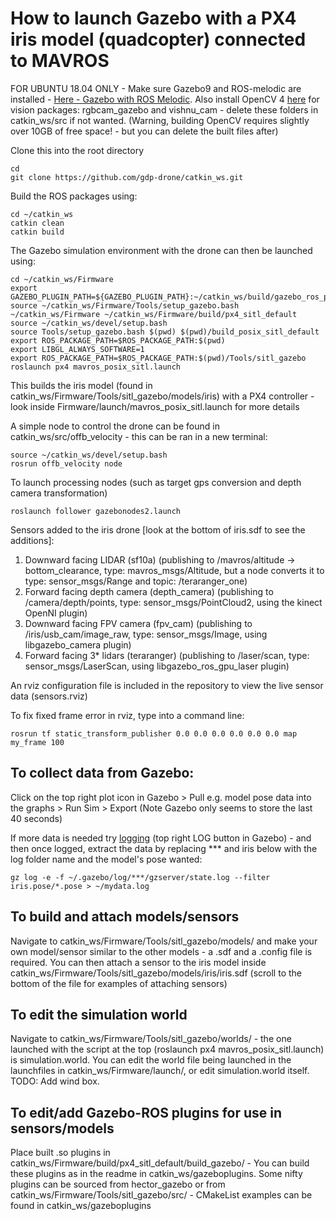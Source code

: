 # How to launch Gazebo with a PX4 iris model (quadcopter) connected to MAVROS

FOR UBUNTU 18.04 ONLY - Make sure Gazebo9 and ROS-melodic are installed - [Here - Gazebo with ROS Melodic](https://dev.px4.io/en/setup/dev_env_linux.html).
Also install OpenCV 4 [here](https://www.pyimagesearch.com/2018/08/15/how-to-install-opencv-4-on-ubuntu/) for vision packages: rgbcam_gazebo and vishnu_cam - delete these folders in catkin_ws/src if not wanted. (Warning, building OpenCV requires slightly over 10GB of free space! - but you can delete the built files after)

Clone this into the root directory
```
cd 
git clone https://github.com/gdp-drone/catkin_ws.git
```
Build the ROS packages using:
```
cd ~/catkin_ws
catkin clean
catkin build
```

The Gazebo simulation environment with the drone can then be launched using:
```
cd ~/catkin_ws/Firmware   
export GAZEBO_PLUGIN_PATH=${GAZEBO_PLUGIN_PATH}:~/catkin_ws/build/gazebo_ros_pkgs/gazebo_plugins/         
source ~/catkin_ws/Firmware/Tools/setup_gazebo.bash ~/catkin_ws/Firmware ~/catkin_ws/Firmware/build/px4_sitl_default
source ~/catkin_ws/devel/setup.bash
source Tools/setup_gazebo.bash $(pwd) $(pwd)/build_posix_sitl_default
export ROS_PACKAGE_PATH=$ROS_PACKAGE_PATH:$(pwd)
export LIBGL_ALWAYS_SOFTWARE=1
export ROS_PACKAGE_PATH=$ROS_PACKAGE_PATH:$(pwd)/Tools/sitl_gazebo
roslaunch px4 mavros_posix_sitl.launch
```

This builds the iris model (found in catkin_ws/Firmware/Tools/sitl_gazebo/models/iris) with a PX4 controller - look inside Firmware/launch/mavros_posix_sitl.launch for more details


A simple node to control the drone can be found in catkin_ws/src/offb_velocity - this can be ran in a new terminal:
```
source ~/catkin_ws/devel/setup.bash
rosrun offb_velocity node
```

To launch processing nodes (such as target gps conversion and depth camera transformation)
```
roslaunch follower gazebonodes2.launch 
```


Sensors added to the iris drone [look at the bottom of iris.sdf to see the additions]:
1. Downward facing LIDAR (sf10a) (publishing to /mavros/altitude -> bottom_clearance, type: mavros_msgs/Altitude, but a node converts it to type: sensor_msgs/Range and topic: /teraranger_one)
2. Forward facing depth camera (depth_camera) (publishing to /camera/depth/points, type: sensor_msgs/PointCloud2, using the kinect OpenNI plugin)
3. Downward facing FPV camera (fpv_cam) (publishing to /iris/usb_cam/image_raw, type: sensor_msgs/Image, using libgazebo_camera plugin)
4. Forward facing 3* lidars (teraranger) (publishing to /laser/scan, type: sensor_msgs/LaserScan, using libgazebo_ros_gpu_laser plugin)


An rviz configuration file is included in the repository to view the live sensor data (sensors.rviz)

To fix fixed frame error in rviz, type into a command line:
```
rosrun tf static_transform_publisher 0.0 0.0 0.0 0.0 0.0 0.0 map my_frame 100
```







## To collect data from Gazebo:
Click on the top right plot icon in Gazebo > Pull e.g. model pose data into the graphs > Run Sim > Export (Note Gazebo only seems to store the last 40 seconds)

If more data is needed try [logging](http://gazebosim.org/tutorials?tut=log_filtering) (top right LOG button in Gazebo) - and then once logged, extract the data by replacing *** and iris below with the log folder name and the model's pose wanted:
```
gz log -e -f ~/.gazebo/log/***/gzserver/state.log --filter iris.pose/*.pose > ~/mydata.log
```

## To build and attach models/sensors 
Navigate to catkin_ws/Firmware/Tools/sitl_gazebo/models/ and make your own model/sensor similar to the other models - a .sdf and a .config file is required. You can then attach a sensor to the iris model inside catkin_ws/Firmware/Tools/sitl_gazebo/models/iris/iris.sdf (scroll to the bottom of the file for examples of attaching sensors)

## To edit the simulation world
Navigate to catkin_ws/Firmware/Tools/sitl_gazebo/worlds/ - the one launched with the script at the top (roslaunch px4 mavros_posix_sitl.launch) is simulation.world. You can edit the world file being launched in the launchfiles in catkin_ws/Firmware/launch/, or edit simulation.world itself. TODO: Add wind box.

## To edit/add Gazebo-ROS plugins for use in sensors/models
Place built .so plugins in catkin_ws/Firmware/build/px4_sitl_default/build_gazebo/ - You can build these plugins as in the readme in catkin_ws/gazeboplugins. Some nifty plugins can be sourced from hector_gazebo or from catkin_ws/Firmware/Tools/sitl_gazebo/src/ - CMakeList examples can be found in catkin_ws/gazeboplugins

